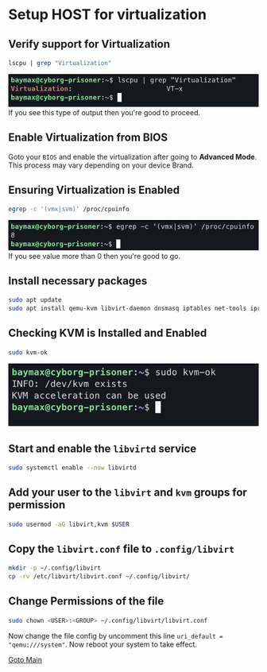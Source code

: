# Setup HOST for virtualization
## Verify support for Virtualization

```bash
lscpu | grep "Virtualization"
```

![verification_for_virtualization_support](../Images/check_virtualization_support.png)
If you see this type of output then you're good to proceed.
## Enable Virtualization from BIOS
Goto your `BIOS` and enable the virtualization after going to **Advanced Mode**.  This process may vary depending on your device Brand.
## Ensuring Virtualization is Enabled

```bash
egrep -c '(vmx|svm)' /proc/cpuinfo
```

![ensuring_virtualization_is_enabled](../Images/ensuring_virtualization_is_enabled.png)
If you see value more than 0 then you're good to go.
## Install necessary packages

```bash
sudo apt update
sudo apt install qemu-kvm libvirt-daemon dnsmasq iptables net-tools iproute2 netcat traceroute dnsutils dmidecode libvirt-clients libvirt-daemon-system bridge-utils 
```
## Checking KVM is Installed and Enabled

```bash
sudo kvm-ok
```

![kvm-ok](../Images/kvm-ok.png)

## Start and enable the `libvirtd` service

```bash
sudo systemctl enable --now libvirtd
```

## Add your user to the `libvirt` and `kvm` groups for permission

```bash
sudo usermod -aG libvirt,kvm $USER
```
## Copy the `libvirt.conf` file to `.config/libvirt` 

```bash
mkdir -p ~/.config/libvirt
cp -rv /etc/libvirt/libvirt.conf ~/.config/libvirt/
```
## Change Permissions of the file

```bash
sudo chown <USER>:<GROUP> ~/.config/libvirt/libvirt.conf
```

Now change the file config by uncomment this line `uri_default = "qemu:///system"`. Now reboot your system to take effect.

[Goto Main](../README.md)
